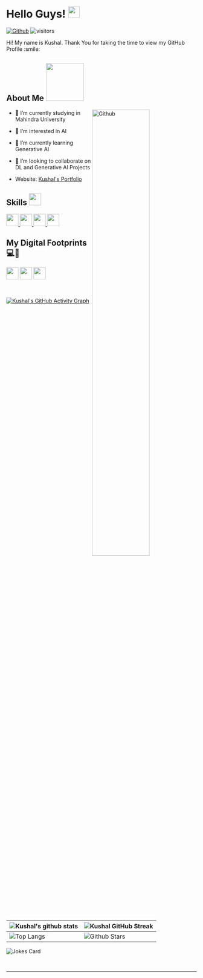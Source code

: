 <!-- <div align="center">
<img width="100%" height = "100%" src="https://raw.githubusercontent.com/Aditya664/Aditya664/main/68747470733a2f2f6d69726f2e6d656469756d2e636f6d2f6d61782f313434342f312a5a352d6c576b797a635242356168676d3971797876672e706e67.png" alt="cover" /> -->
</div>

<h1> Hello Guys! <img src = "https://raw.githubusercontent.com/MartinHeinz/MartinHeinz/master/wave.gif" width = 30px> </h1>
<p align='center'>
</p>


[![Github](https://img.shields.io/github/followers/Aditya664?label=Follow&style=social)](https://github.com/kushalBanda)
![visitors](https://visitor-badge.glitch.me/badge?page_id=kushalBanda)

<div size='20px'> Hi! My name is Kushal. Thank You for taking the time to view my GitHub Profile :smile: 
</div>

<h2> About Me <img src = "https://media0.giphy.com/media/KDDpcKigbfFpnejZs6/giphy.gif?cid=ecf05e47oy6f4zjs8g1qoiystc56cu7r9tb8a1fe76e05oty&rid=giphy.gif" width = 100px></h2>

<img width="55%" align="right" alt="Github" src="https://raw.githubusercontent.com/onimur/.github/master/.resources/git-header.svg" />


- 🔭 I’m currently studying in Mahindra University 

- 👀 I’m interested in AI

- 🌱 I’m currently learning Generative AI

- 👯 I’m looking to collaborate on DL and Generative AI Projects

- Website: <a href = "https://kushalbanda.github.io">Kushal's Portfolio</a>

<h2> Skills <img src = "https://media2.giphy.com/media/QssGEmpkyEOhBCb7e1/giphy.gif?cid=ecf05e47a0n3gi1bfqntqmob8g9aid1oyj2wr3ds3mg700bl&rid=giphy.gif" width = 32px> </h2>
<a href= https://github.com/kushalBanda?tab=repositories&q=&type=&language=python&sort= > <img width ='32px' src ='https://raw.githubusercontent.com/rahulbanerjee26/githubAboutMeGenerator/main/icons/python.svg'> </a>
<a href= https://github.com/kushalBanda?tab=repositories&q=&type=&language=scikit&sort= > <img width ='32px' src ='https://raw.githubusercontent.com/rahulbanerjee26/githubAboutMeGenerator/main/icons/scikit.svg'> </a>
<a href= https://github.com/kushalBanda?tab=repositories&q=&type=&language=c&sort= > <img width ='32px' src ='https://raw.githubusercontent.com/rahulbanerjee26/githubAboutMeGenerator/main/icons/c.svg'> </a>
<a href= https://github.com/kushalBanda?tab=repositories&q=&type=&language=cpp&sort= > <img width ='32px' src ='https://raw.githubusercontent.com/rahulbanerjee26/githubAboutMeGenerator/main/icons/cpp.svg'> </a>


<h2> My Digital Footprints 💻👣
</h2>
<a href = 'https://github.com/kushalBanda'> <img width = '32px' align= 'center' 
src="https://raw.githubusercontent.com/rahulbanerjee26/githubAboutMeGenerator/main/icons/github.svg"/></a>
<a href = 'https://codeforces.com/profile/kushal_banda'> <img width = '32px' align= 'center' 
src="https://simpleicons.org/icons/codeforces.svg" /></a> 
<a href = 'https://www.codechef.com/users/kushal_banda23'> <img width = '32px' align= 'center'
src="https://s3.amazonaws.com/codechef_shared/misc/fb-image-icon.png"/></a> 

  
<br>
<br>
  <br>
  
[![Kushal's GitHub Activity Graph](https://activity-graph.herokuapp.com/graph?username=kushalBanda&theme=tokyonight)](https://git.io/praveenscience)

| ![Kushal's github stats](https://github-readme-stats.vercel.app/api?username=kushalBanda&show_icons=true&theme=tokyonight) | ![Kushal GitHub Streak](https://github-readme-streak-stats.herokuapp.com/?user=kushalBanda&theme=tokyonight) |
| --- | --- |
| ![Top Langs](https://github-readme-stats.vercel.app/api/top-langs/?username=kushalBanda&theme=tokyonight) | ![Github Stars](https://github-readme-stats.vercel.app/api?username=kushalBanda&show_icons=true&locale=en&count_private=true&hide_rank=true&custom_title=My%20GitHub%20Stats&disable_animations=true&theme=tokyonight) |

![Jokes Card](https://readme-jokes.vercel.app/api?theme=tokyonight)


<br>

-----

